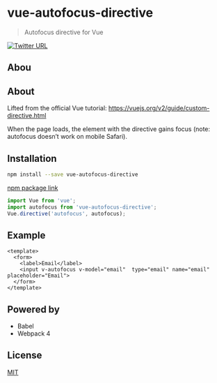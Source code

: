 # vue-autofocus-directive

> Autofocus directive for Vue

[![Twitter URL](https://img.shields.io/twitter/url/http/shields.io.svg?style=social)](https://twitter.com/KrolsBjorn)

## Abou
## About

Lifted from the official Vue tutorial: https://vuejs.org/v2/guide/custom-directive.html

When the page loads, the element with the directive gains focus (note: autofocus doesn’t work on mobile Safari).

## Installation

```bash
npm install --save vue-autofocus-directive
```

[npm package link](https://www.npmjs.com/package/vue-autofocus-directive)

```javascript
import Vue from 'vue';
import autofocus from 'vue-autofocus-directive';
Vue.directive('autofocus', autofocus);
```

## Example

```vue
<template>
  <form>
    <label>Email</label>
    <input v-autofocus v-model="email"  type="email" name="email" placeholder="Email">
  </form>
</template>
```

## Powered by

* Babel
* Webpack 4

## License

[MIT](http://opensource.org/licenses/MIT)
